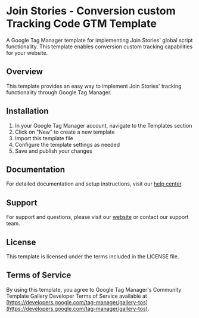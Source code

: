 # Join Stories - Conversion custom Tracking Code GTM Template

A Google Tag Manager template for implementing Join Stories' global script functionality. This template enables conversion custom tracking capabilities for your website.

## Overview

This template provides an easy way to implement Join Stories' tracking functionality through Google Tag Manager.

## Installation

1. In your Google Tag Manager account, navigate to the Templates section
2. Click on "New" to create a new template
3. Import this template file
4. Configure the template settings as needed
5. Save and publish your changes

## Documentation

For detailed documentation and setup instructions, visit our [help center](https://help.join-stories.com).

## Support

For support and questions, please visit our [website](https://join-stories.com) or contact our support team.

## License

This template is licensed under the terms included in the LICENSE file.

## Terms of Service

By using this template, you agree to Google Tag Manager's Community Template Gallery Developer Terms of Service available at [https://developers.google.com/tag-manager/gallery-tos](https://developers.google.com/tag-manager/gallery-tos).
